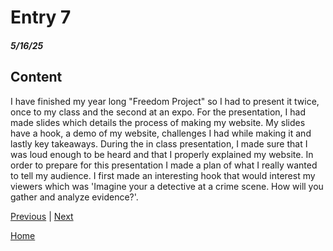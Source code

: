 # Entry 7
##### 5/16/25

## Content
I have finished my year long "Freedom Project" so I had to present it twice, once to my class and the second at an expo. For the presentation, I had made slides which details the process of making my website. My slides have a hook, a demo of my website, challenges I had while making it and lastly key takeaways. During the in class presentation, I made sure that I was loud enough to be heard and that I properly explained my website. In order to prepare for this presentation I made a plan of what I really wanted to tell my audience. I first made an interesting hook that would interest my viewers which was 'Imagine your a detective at a crime scene. How will you gather and analyze evidence?'. 

[Previous](entry06.md) | [Next](entry08.md)

[Home](../README.md)
